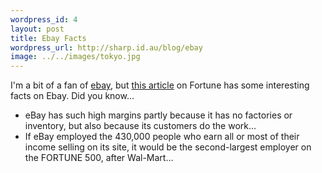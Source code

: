 ```yaml
--- 
wordpress_id: 4
layout: post
title: Ebay Facts
wordpress_url: http://sharp.id.au/blog/ebay
image: ../../images/tokyo.jpg
---
```

I&apos;m a bit of a fan of <a href="http://www.ebay.com.au">ebay</a>, but <a href="http://www.fortune.com/fortune/articles/0,15114,704026,00.html">this article</a> on Fortune has some interesting facts on Ebay. Did you know...
<ul>
<li>eBay has such high margins partly because it has no factories or inventory, but also because its customers do the work...</li>
<li>If eBay employed the 430,000 people who earn all or most of their income selling on its site, it would be the second-largest employer on the FORTUNE 500, after Wal-Mart...</li>
</ul>
